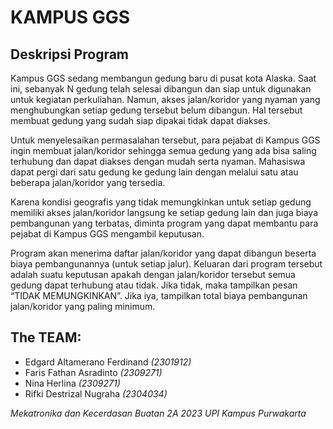 # KAMPUS GGS

## Deskripsi Program

Kampus GGS sedang membangun gedung baru di pusat kota Alaska. Saat ini, sebanyak N gedung telah selesai dibangun dan siap untuk digunakan untuk kegiatan perkuliahan. Namun, akses jalan/koridor yang nyaman yang menghubungkan setiap gedung tersebut belum dibangun. Hal tersebut membuat gedung yang sudah siap dipakai tidak dapat diakses. 

Untuk menyelesaikan permasalahan tersebut, para pejabat di Kampus GGS ingin membuat jalan/koridor sehingga semua gedung yang ada bisa saling terhubung dan dapat diakses dengan mudah serta nyaman. Mahasiswa dapat pergi dari satu gedung ke gedung lain dengan melalui satu atau beberapa jalan/koridor yang tersedia.

Karena kondisi geografis yang tidak memungkinkan untuk setiap gedung memiliki akses jalan/koridor langsung ke setiap gedung lain dan juga biaya pembangunan yang terbatas,  diminta program yang dapat membantu para pejabat di Kampus GGS mengambil keputusan.

Program akan menerima daftar jalan/koridor yang dapat dibangun beserta biaya pembangunannya (untuk setiap jalur). Keluaran dari program tersebut adalah suatu keputusan apakah dengan jalan/koridor tersebut semua gedung dapat terhubung atau tidak. Jika tidak, maka tampilkan pesan “TIDAK MEMUNGKINKAN”. Jika iya, tampilkan total biaya pembangunan jalan/koridor yang paling minimum.

## The TEAM:

- Edgard Altamerano Ferdinand _(2301912)_
- Faris Fathan Asradinto _(2309271)_
- Nina Herlina _(2309271)_
- Rifki Destrizal Nugraha _(2304034)_
  
_Mekatronika dan Kecerdasan Buatan 2A 2023_
_UPI Kampus Purwakarta_

